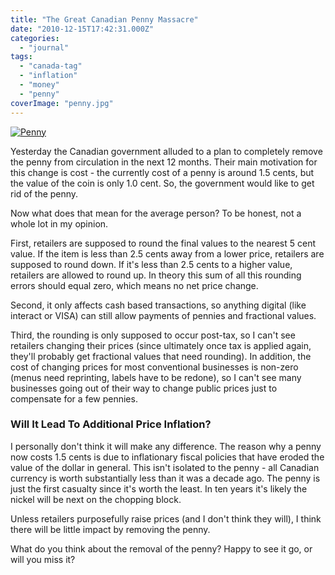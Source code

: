 ```yaml
---
title: "The Great Canadian Penny Massacre"
date: "2010-12-15T17:42:31.000Z"
categories: 
  - "journal"
tags: 
  - "canada-tag"
  - "inflation"
  - "money"
  - "penny"
coverImage: "penny.jpg"
---
```


[![](images/penny-298x300.jpg "Penny")](http://www.migratorynerd.com/wordpress/wp-content/uploads/2010/12/penny.jpg)

Yesterday the Canadian government alluded to a plan to completely remove the penny from circulation in the next 12 months. Their main motivation for this change is cost - the currently cost of a penny is around 1.5 cents, but the value of the coin is only 1.0 cent. So, the government would like to get rid of the penny.

Now what does that mean for the average person? To be honest, not a whole lot in my opinion.

First, retailers are supposed to round the final values to the nearest 5 cent value. If the item is less than 2.5 cents away from a lower price, retailers are supposed to round down. If it's less than 2.5 cents to a higher value, retailers are allowed to round up. In theory this sum of all this rounding errors should equal zero, which means no net price change.

Second, it only affects cash based transactions, so anything digital (like interact or VISA) can still allow payments of pennies and fractional values.

Third, the rounding is only supposed to occur post-tax, so I can't see retailers changing their prices (since ultimately once tax is applied again, they'll probably get fractional values that need rounding). In addition, the cost of changing prices for most conventional businesses is non-zero (menus need reprinting, labels have to be redone), so I can't see many businesses going out of their way to change public prices just to compensate for a few pennies.

### Will It Lead To Additional Price Inflation?

I personally don't think it will make any difference. The reason why a penny now costs 1.5 cents is due to inflationary fiscal policies that have eroded the value of the dollar in general. This isn't isolated to the penny - all Canadian currency is worth substantially less than it was a decade ago. The penny is just the first casualty since it's worth the least. In ten years it's likely the nickel will be next on the chopping block.

Unless retailers purposefully raise prices (and I don't think they will), I think there will be little impact by removing the penny.

What do you think about the removal of the penny? Happy to see it go, or will you miss it?
